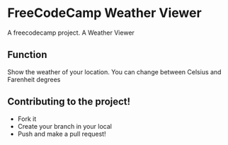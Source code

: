 # FreeCodeCamp Weather Viewer

A freecodecamp project. A  Weather Viewer 

## Function

Show the weather of your location. You can change between Celsius and Farenheit degrees



## Contributing to the project!

*  Fork it 
*  Create your branch in your local
*  Push and make a pull request!
